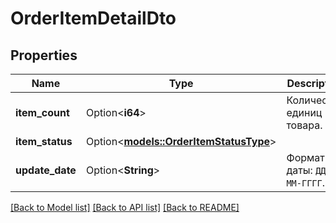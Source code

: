 # OrderItemDetailDto

## Properties

Name | Type | Description | Notes
------------ | ------------- | ------------- | -------------
**item_count** | Option<**i64**> | Количество единиц товара. | [optional]
**item_status** | Option<[**models::OrderItemStatusType**](OrderItemStatusType.md)> |  | [optional]
**update_date** | Option<**String**> | Формат даты: `ДД-ММ-ГГГГ`.  | [optional]

[[Back to Model list]](../README.md#documentation-for-models) [[Back to API list]](../README.md#documentation-for-api-endpoints) [[Back to README]](../README.md)


